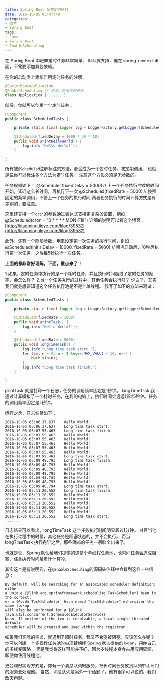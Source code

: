 ```yaml
---
title: Spring Boot 配置定时任务
date: 2016-10-05 03:47:48
categories:
- 技术
- Spring Boot
tags:
- Java
- Spring Boot
- EnableScheduling
---
```

在 Spring Boot 中配置定时任务非常简单。
默认就支持，他在 spring-context 里面，不需要添加其他依赖。

<!-- more -->

在你的启动类上添加启用定时任务的注解：

``` Java
@SpringBootApplication
@EnableScheduling // 这里，启用定时任务
class Application { ...... }
```

然后，你就可以创建一个定时任务：

``` Java
@Component
public class ScheduledTasks {

    private static final Logger log = LoggerFactory.getLogger(ScheduledTasks.class);

    @Scheduled(fixedDelay = 1000 * 60 * 10)
    public void printHelloWorld() {
        log.info("Hello World!");
    }

}
```

所有被`@Scheduled`注解标注的方法，都会成为一个定时任务，被定期调用。
也就是说你可以标注多个方法为定时任务。
注意这个方法必须是无参数的。

任务规则如下：
@Scheduled(fixedDelay = 5000) // 上一个任务执行完成的时间开始，延迟这么长时间，再执行下一次
@Scheduled(fixedRate = 5000)  // 按照固定的频率调用，不管上一个任务的执行时间
两者任务执行的时间计算方式是有差别的，要注意。

这里还支持一个`cron`的参数通过表达式支持更复杂的设置，例如：
@Scheduled(cron = "0 * * * * MON-FRI")
详细的说明可以看这个博客：[http://biaoming.iteye.com/blog/39532](http://biaoming.iteye.com/blog/39532)

此外，还有一个附加参数，用来设定第一次任务的执行时间，例如：
@Scheduled(initialDelay = 10000, fixedRate = 5000) // 程序启动后，10秒后执行第一次任务，之后每5秒执行一次任务。

**上面的都非常好理解。下面，重点来了！**

1.如果，定时任务中执行的是一个耗时任务，并且执行时间超过了定时任务的频率，会怎么样？
2.当一个任务执行的过程中，其他任务会执行吗？
说白了，其实我们就是想要知道这个任务执行池是不是个单线程。
我写了如下的方法来测试：

``` Java
@Component
public class ScheduledTasks {

    private static final Logger log = LoggerFactory.getLogger(ScheduledTasks.class);

    @Scheduled(fixedRate = 1000)
    public void printTask() {
        log.info("Hello World!");
    }

    @Scheduled(fixedRate = 5000)
    public void longTimeTask() {
        log.info("Long time task start.");
        for (int n = 0; n < Integer.MAX_VALUE / 10; n++) {
            Math.sin(n);
        }
        log.info("Long time task finish.");
    }

}
```

printTask 就是打印一个日志，任务的调用频率固定是1秒钟。
longTimeTask 我通过计算模拟了一个耗时任务，在我的电脑上，执行时间会远远超过5秒钟。任务的调用频率固定是5秒钟。

运行之后，日志结果如下：

```
2016-10-05 05:06:37.637  : Hello World!
2016-10-05 05:06:37.637  : Long time task start.
2016-10-05 05:07:55.463  : Long time task finish.
2016-10-05 05:07:55.463  : Hello World!
2016-10-05 05:07:55.463  : Hello World!
2016-10-05 05:07:55.463  : Hello World!
2016-10-05 05:07:55.463  : Hello World!
2016-10-05 05:07:55.463  : Hello World!
2016-10-05 05:07:55.463  : Long time task start.
2016-10-05 05:09:48.793  : Long time task finish.
2016-10-05 05:09:48.793  : Hello World!
2016-10-05 05:09:48.793  : Hello World!
2016-10-05 05:09:48.793  : Hello World!
2016-10-05 05:09:48.793  : Hello World!
2016-10-05 05:09:48.793  : Hello World!
2016-10-05 05:09:48.794  : Long time task start.
2016-10-05 05:11:20.552  : Long time task finish.
2016-10-05 05:11:20.552  : Hello World!
2016-10-05 05:11:20.552  : Hello World!
2016-10-05 05:11:20.552  : Hello World!
2016-10-05 05:11:20.552  : Hello World!
2016-10-05 05:11:20.552  : Hello World!
2016-10-05 05:11:20.552  : Long time task start.
......
```

日志结果可以看出，longTimeTask 这个任务执行时间明显超过1分钟。
并且当他在执行过程中的时候，其他任务是阻塞状态的，并不会执行。
而当 longTimeTask 执行完毕之后，那些晚点的任务一股脑全出来了。

也就是说，Spring 默认给我们提供的这是个单线程任务池，长时间任务会造成阻塞，任务执行时间是累计计算的。

其实这个是有说明的，在`@EnableScheduling`的源码头注释中会看到这样一些信息：

```
By default, will be searching for an associated scheduler definition: either
a unique {@link org.springframework.scheduling.TaskScheduler} bean in the context,
or a {@code TaskScheduler} bean named "taskScheduler" otherwise; the same lookup
will also be performed for a {@link java.util.concurrent.ScheduledExecutorService}
bean. If neither of the two is resolvable, a local single-threaded default
scheduler will be created and used within the registrar.
```

如果我们实际的需求，就遇到了超时任务，我又不希望被阻塞，应该怎么办呢？
你可以创建一个多线程任务池的实现替换掉 Spring 默认提供的 bean，用你自己的多线程策略。
但是我觉得这样可能并不好，因为多线程本身会占用应用资源，即便你使用线程池。

更合理的实现方式是，你有一个消息队列的服务，把长时间任务放到队列中让专门的服务去处理他。
当然，消息队列是另外一个话题了，他有很多可以说的，我们改天再聊。
